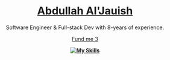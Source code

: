 <div align="center">
  <a href="https://jauish.com"><h1>Abdullah Al'Jauish</h1></a>
  <p>Software Engineer & Full-stack Dev with 8-years of experience.</p>
  <a href="https://paypal.me/jauish">Fund me 3</a>
<b><p><p><b>

  [![My Skills](https://skillicons.dev/icons?i=js,ts,html,css,py,nodejs,bash,bootstrap,cloudflare,discord,dart,flutter,docker,express,php,mysql,git,vue,react,md,bots,firebase,workers,git,go,rust,github,electron)](https://skillicons.dev)
  
  

